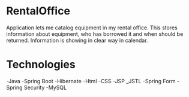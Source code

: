 # RentalOffice
Application lets me catalog equipment in my rental office.
This stores information about equipment, who has borrowed it and when should be returned.
Information is showing in clear way in calendar.

# Technologies
-Java
-Spring Boot
-Hibernate
-Html
-CSS
-JSP
_JSTL
-Spring Form
-Spring Security
-MySQL
